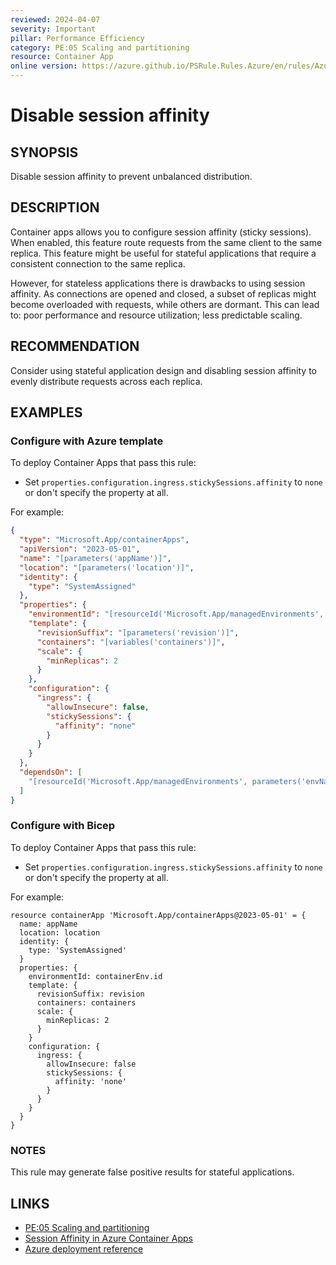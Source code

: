 ```yaml
---
reviewed: 2024-04-07
severity: Important
pillar: Performance Efficiency
category: PE:05 Scaling and partitioning
resource: Container App
online version: https://azure.github.io/PSRule.Rules.Azure/en/rules/Azure.ContainerApp.DisableAffinity/
---
```


# Disable session affinity

## SYNOPSIS

Disable session affinity to prevent unbalanced distribution.

## DESCRIPTION

Container apps allows you to configure session affinity (sticky sessions).
When enabled, this feature route requests from the same client to the same replica.
This feature might be useful for stateful applications that require a consistent connection to the same replica.

However, for stateless applications there is drawbacks to using session affinity.
As connections are opened and closed, a subset of replicas might become overloaded with requests, while others are dormant.
This can lead to: poor performance and resource utilization; less predictable scaling.

## RECOMMENDATION

Consider using stateful application design and disabling session affinity to evenly distribute requests across each replica.

## EXAMPLES

### Configure with Azure template

To deploy Container Apps that pass this rule:

- Set `properties.configuration.ingress.stickySessions.affinity` to `none` or don't specify the property at all.

For example:

```json
{
  "type": "Microsoft.App/containerApps",
  "apiVersion": "2023-05-01",
  "name": "[parameters('appName')]",
  "location": "[parameters('location')]",
  "identity": {
    "type": "SystemAssigned"
  },
  "properties": {
    "environmentId": "[resourceId('Microsoft.App/managedEnvironments', parameters('envName'))]",
    "template": {
      "revisionSuffix": "[parameters('revision')]",
      "containers": "[variables('containers')]",
      "scale": {
        "minReplicas": 2
      }
    },
    "configuration": {
      "ingress": {
        "allowInsecure": false,
        "stickySessions": {
          "affinity": "none"
        }
      }
    }
  },
  "dependsOn": [
    "[resourceId('Microsoft.App/managedEnvironments', parameters('envName'))]"
  ]
}
```

### Configure with Bicep

To deploy Container Apps that pass this rule:

- Set `properties.configuration.ingress.stickySessions.affinity` to `none` or don't specify the property at all.

For example:

```bicep
resource containerApp 'Microsoft.App/containerApps@2023-05-01' = {
  name: appName
  location: location
  identity: {
    type: 'SystemAssigned'
  }
  properties: {
    environmentId: containerEnv.id
    template: {
      revisionSuffix: revision
      containers: containers
      scale: {
        minReplicas: 2
      }
    }
    configuration: {
      ingress: {
        allowInsecure: false
        stickySessions: {
          affinity: 'none'
        }
      }
    }
  }
}
```

### NOTES

This rule may generate false positive results for stateful applications.

## LINKS

- [PE:05 Scaling and partitioning](https://learn.microsoft.com/azure/well-architected/performance-efficiency/scale-partition)
- [Session Affinity in Azure Container Apps](https://learn.microsoft.com/azure/container-apps/sticky-sessions)
- [Azure deployment reference](https://learn.microsoft.com/azure/templates/microsoft.app/containerapps#ingressstickysessions)
